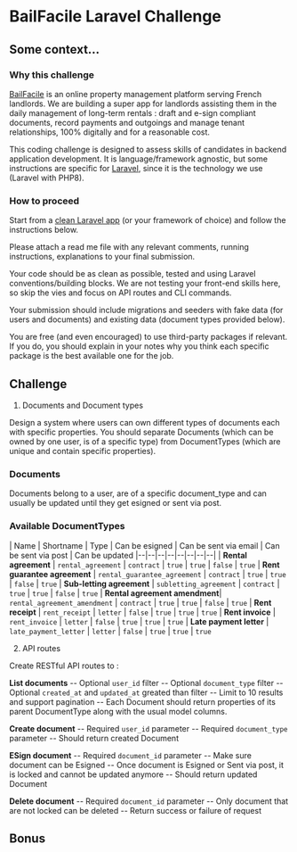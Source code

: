 # BailFacile Laravel Challenge

## Some context...

### Why this challenge

[BailFacile](https://www.bailfacile.fr) is an online property management platform serving French landlords. We are building a super app for landlords assisting them in the daily management of long-term rentals : draft and e-sign compliant documents, record payments and outgoings and manage tenant relationships, 100% digitally and for a reasonable cost.

This coding challenge is designed to assess skills of candidates in backend application development. It is language/framework agnostic, but some instructions are specific for [Laravel](https://www.laravel.com), since it is the technology we use (Laravel with PHP8).

### How to proceed

Start from a [clean Laravel app](https://laravel.com/docs/8.x/installation) (or your framework of choice) and follow the instructions below.

Please attach a read me file with any relevant comments, running instructions, explanations to your final submission.

Your code should be as clean as possible, tested and using Laravel conventions/building blocks. We are not testing your front-end skills here, so skip the vies and focus on API routes and CLI commands.

Your submission should include migrations and seeders with fake data (for users and documents) and existing data (document types provided below).

You are free (and even encouraged) to use third-party packages if relevant. If you do, you should explain in your notes why you think each specific package is the best available one for the job.

## Challenge

1. Documents and Document types

Design a system where users can own different types of documents each with specific properties. 
You should separate Documents (which can be owned by one user, is of a specific type) from DocumentTypes (which are unique and contain specific properties).

### Documents

Documents belong to a user, are of a specific document_type and can usually be updated until they get esigned or sent via post.

### Available DocumentTypes
  
| Name | Shortname | Type | Can be esigned | Can be sent via email | Can be sent via post | Can be updated
|--|--|--|--|--|--|--|--|
| **Rental agreement** | `rental_agreement` | `contract` | `true` | `true` | `false` | `true` 
| **Rent guarantee agreement** | `rental_guarantee_agreement` | `contract` | `true` | `true` | `false` | `true` 
| **Sub-letting agreement** | `subletting_agreement` | `contract` | `true` | `true` | `false` | `true` 
| **Rental agreement amendment**| `rental_agreement_amendment` | `contract` | `true` | `true` | `false` | `true` 
| **Rent receipt** | `rent_receipt` | `letter` | `false` | `true` | `true` | `true` 
| **Rent invoice** | `rent_invoice` | `letter` | `false` | `true` | `true` | `true` 
| **Late payment letter** | `late_payment_letter` | `letter` | `false` | `true` | `true` | `true` 

2. API routes

Create RESTful API routes to :

**List documents**
-- Optional `user_id` filter
-- Optional `document_type` filter
-- Optional `created_at` and `updated_at` greated than filter
-- Limit to 10 results and support pagination
-- Each Document should return properties of its parent DocumentType along with the usual model columns.

**Create document**
-- Required `user_id` parameter
-- Required `document_type` parameter
-- Should return created Document

**ESign document**
-- Required `document_id` parameter
-- Make sure document can be Esigned
-- Once document is Esigned or Sent via post, it is locked and cannot be updated anymore
-- Should return updated Document

**Delete document**
-- Required `document_id` parameter
-- Only document that are not locked can be deleted
-- Return success or failure of request

## Bonus